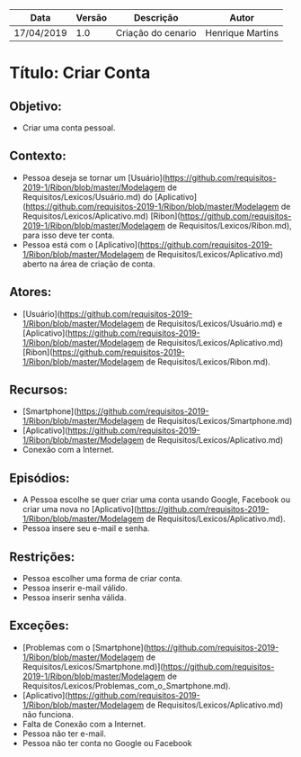 | Data       | Versão | Descrição          | Autor            |
| ---------- | ------ | ------------------ | ---------------- |
| 17/04/2019 | 1.0    | Criação do cenario | Henrique Martins |

# Título: Criar Conta

## Objetivo:

- Criar uma conta pessoal.

## Contexto:

- Pessoa deseja se tornar um [Usuário](https://github.com/requisitos-2019-1/Ribon/blob/master/Modelagem de Requisitos/Lexicos/Usuário.md) do [Aplicativo](https://github.com/requisitos-2019-1/Ribon/blob/master/Modelagem de Requisitos/Lexicos/Aplicativo.md) [Ribon](https://github.com/requisitos-2019-1/Ribon/blob/master/Modelagem de Requisitos/Lexicos/Ribon.md), para isso deve ter conta.
- Pessoa está com o [Aplicativo](https://github.com/requisitos-2019-1/Ribon/blob/master/Modelagem de Requisitos/Lexicos/Aplicativo.md) aberto na área de criação de conta.

## Atores:

- [Usuário](https://github.com/requisitos-2019-1/Ribon/blob/master/Modelagem de Requisitos/Lexicos/Usuário.md) e [Aplicativo](https://github.com/requisitos-2019-1/Ribon/blob/master/Modelagem de Requisitos/Lexicos/Aplicativo.md) [Ribon](https://github.com/requisitos-2019-1/Ribon/blob/master/Modelagem de Requisitos/Lexicos/Ribon.md).

## Recursos:

- [Smartphone](https://github.com/requisitos-2019-1/Ribon/blob/master/Modelagem de Requisitos/Lexicos/Smartphone.md)
- [Aplicativo](https://github.com/requisitos-2019-1/Ribon/blob/master/Modelagem de Requisitos/Lexicos/Aplicativo.md)
- Conexão com a Internet.

## Episódios:

- A Pessoa escolhe se quer criar uma conta usando Google, Facebook ou criar uma nova no [Aplicativo](https://github.com/requisitos-2019-1/Ribon/blob/master/Modelagem de Requisitos/Lexicos/Aplicativo.md).
- Pessoa insere seu e-mail e senha.

## Restrições:

- Pessoa escolher uma forma de criar conta.
- Pessoa inserir e-mail válido.
- Pessoa inserir senha válida.

## Exceções:

- [Problemas com o [Smartphone](https://github.com/requisitos-2019-1/Ribon/blob/master/Modelagem de Requisitos/Lexicos/Smartphone.md)](https://github.com/requisitos-2019-1/Ribon/blob/master/Modelagem de Requisitos/Lexicos/Problemas_com_o_Smartphone.md).
- [Aplicativo](https://github.com/requisitos-2019-1/Ribon/blob/master/Modelagem de Requisitos/Lexicos/Aplicativo.md) não funciona.
- Falta de Conexão com a Internet.
- Pessoa não ter e-mail.
- Pessoa não ter conta no Google ou Facebook